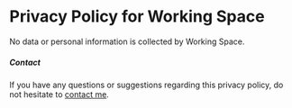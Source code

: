 # Privacy Policy for Working Space

No data or personal information is collected by Working Space.

##### Contact

If you have any questions or suggestions regarding this privacy policy, do not hesitate to [contact me](mailto:yongho1037@gmail.com).